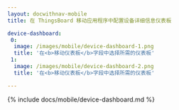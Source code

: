 ```yaml
---
layout: docwithnav-mobile
title: 在 ThingsBoard 移动应用程序中配置设备详细信息仪表板

device-dashboard:
 0:
  image: /images/mobile/device-dashboard-1.png
  title: '在<b>移动仪表板</b>字段中选择所需的仪表板'
 1:
  image: /images/mobile/device-dashboard-2.png
  title: '在<b>移动仪表板</b>字段中选择所需的仪表板'

---
```


{% include docs/mobile/device-dashboard.md %}